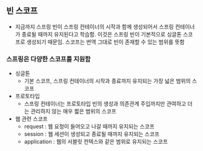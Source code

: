 ## 빈 스코프
- 지금까지 스프링 빈이 스프링 컨테이너의 시작과 함께 생성되어서 스프링 컨테이너가 종료될 때까지 유지된다고
학습함. 이것은 스프링 빈이 기본적으로 싱글톤 스코프로 생성되기 때문임.
  스코프는 번역 그대로 빈이 존재할 수 있는 범위를 뜻함
  
### 스프링은 다양한 스코프를 지원함
- 싱글톤
    - 기본 스코프, 스프링 컨테이너의 시작과 종료까지 유지되는 가장 넓은 범위의 스코프
- 프로토타입
    - 스프링 컨테이너는 프로토타입 빈의 생성과 의존관계 주입까지만 관여하고 더는 관리하지 않는
    매우 짧은 범위의 스코프
- 웹 관련 스코프
    - request : 웹 요청이 들어오고 나갈 때까지 유지되는 스코프
    - session : 웹 세션이 생성되고 종료될 때까지 유지되는 스코프
    - application : 웹의 서블릿 컨텍스와 같은 범위로 유지되는 스코프
    
